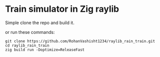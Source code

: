 # Train simulator in Zig raylib

Simple clone the repo and build it.

or run these commands:

```
git clone https://github.com/RohanVashisht1234/raylib_rain_train.git
cd raylib_rain_train
zig build run -Doptimize=ReleaseFast
```
